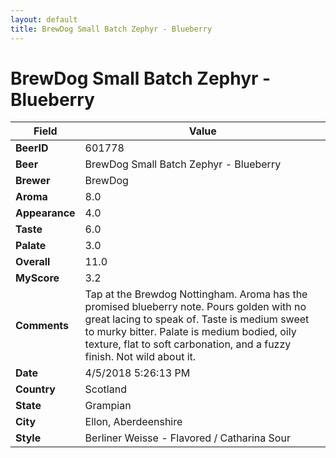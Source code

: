 ```yaml
---
layout: default
title: BrewDog Small Batch Zephyr - Blueberry
---
```


# BrewDog Small Batch Zephyr - Blueberry

| Field         | Value     |
|---------------|-----------|
| **BeerID** | 601778 |
| **Beer** | BrewDog Small Batch Zephyr - Blueberry |
| **Brewer** | BrewDog |
| **Aroma** | 8.0 |
| **Appearance** | 4.0 |
| **Taste** | 6.0 |
| **Palate** | 3.0 |
| **Overall** | 11.0 |
| **MyScore** | 3.2 |
| **Comments** | Tap at the Brewdog Nottingham. Aroma has the promised blueberry note. Pours golden with no great lacing to speak of. Taste is medium sweet to murky bitter. Palate is medium bodied, oily texture, flat to soft carbonation, and a fuzzy finish. Not wild about it. |
| **Date** | 4/5/2018 5:26:13 PM |
| **Country** | Scotland |
| **State** | Grampian |
| **City** | Ellon, Aberdeenshire |
| **Style** | Berliner Weisse - Flavored / Catharina Sour |
